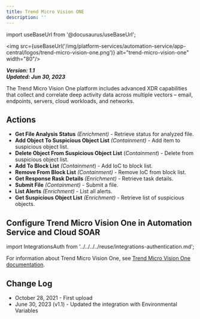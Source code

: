 ```yaml
---
title: Trend Micro Vision ONE
description: ''
---
```

import useBaseUrl from '@docusaurus/useBaseUrl';

<img src={useBaseUrl('/img/platform-services/automation-service/app-central/logos/trend-micro-vision-one.png')} alt="trend-micro-vision-one" width="80"/>

***Version: 1.1  
Updated: Jun 30, 2023***

The Trend Micro Vision One platform includes advanced XDR capabilities that collect and correlate deep activity data across multiple vectors – email, endpoints, servers, cloud workloads, and networks.

## Actions

* **Get File Analysis Status** *(Enrichment)* - Retrieve status for analyzed file.
* **Add Object To Suspicious Object List** *(Containment)* - Add item to suspicious object list.
* **Delete Object From Suspicious Object List** (*Containment*) - Delete from suspicious object list.
* **Add To Block List** *(Containment*) - Add IoC to block list.
* **Remove From Block List** *(Containment)* - Remove IoC from block list.
* **Get Response Rask Details** *(Enrichment)* - Retrieve task details.
* **Submit File** *(Containment)* - Submit a file.
* **List Alerts** *(Enrichment)* - List all alerts.
* **Get Suspicious Object List** *(Enrichment)* - Retrieve list of suspicious objects.

## Configure Trend Micro Vision One in Automation Service and Cloud SOAR

import IntegrationsAuth from '../../../../reuse/integrations-authentication.md';

<IntegrationsAuth/>

For information about Trend Micro Vision One, see [Trend Micro Vision One documentation](https://docs.trendmicro.com/en-us/documentation/trend-vision-one/).

## Change Log

* October 28, 2021 - First upload
* June 30, 2023 (v1.1) - Updated the integration with Environmental Variables
